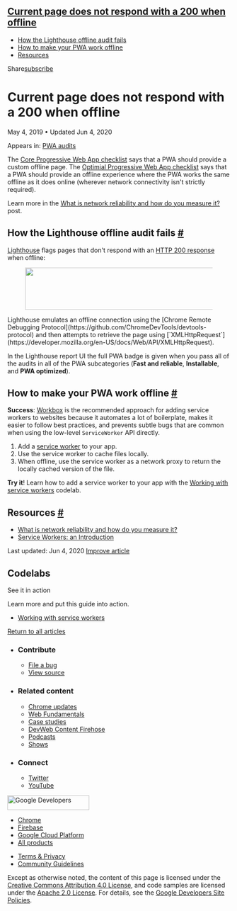 ## <a href="#current-page-does-not-respond-with-a-200-when-offline" class="w-toc__header--link">Current page does not respond with a 200 when offline</a>

- [How the Lighthouse offline audit fails](#how-the-lighthouse-offline-audit-fails)
- [How to make your PWA work offline](#how-to-make-your-pwa-work-offline)
- [Resources](#resources)

Share<a href="/newsletter/" class="gc-analytics-event w-actions__fab w-actions__fab--subscribe"><span>subscribe</span></a>

# Current page does not respond with a 200 when offline

May 4, 2019 <span class="w-author__separator">•</span> Updated Jun 4, 2020

<span class="w-post-signpost__title">Appears in:</span> <a href="/lighthouse-pwa" class="w-post-signpost__link">PWA audits</a>

The [Core Progressive Web App checklist](/pwa-checklist/#core) says that a PWA should provide a custom offline page. The [Optimial Progressive Web App checklist](/pwa-checklist/#optimal) says that a PWA should provide an offline experience where the PWA works the same offline as it does online (wherever network connectivity isn't strictly required).

Learn more in the [What is network reliability and how do you measure it?](/network-connections-unreliable/) post.

## How the Lighthouse offline audit fails <a href="#how-the-lighthouse-offline-audit-fails" class="w-headline-link">#</a>

[Lighthouse](https://developers.google.com/web/tools/lighthouse/) flags pages that don't respond with an [HTTP 200 response](https://developer.mozilla.org/en-US/docs/Web/HTTP/Status#Successful_responses) when offline:

<figure><img src="https://web-dev.imgix.net/image/tcFciHGuF3MxnTr1y5ue01OGLBn2/kpkiosw2MD8u8wfq4AJU.png?auto=format" class="w-screenshot" sizes="(min-width: 800px) 800px, calc(100vw - 48px)" srcset="https://web-dev.imgix.net/image/tcFciHGuF3MxnTr1y5ue01OGLBn2/kpkiosw2MD8u8wfq4AJU.png?auto=format&amp;w=200 200w, https://web-dev.imgix.net/image/tcFciHGuF3MxnTr1y5ue01OGLBn2/kpkiosw2MD8u8wfq4AJU.png?auto=format&amp;w=228 228w, https://web-dev.imgix.net/image/tcFciHGuF3MxnTr1y5ue01OGLBn2/kpkiosw2MD8u8wfq4AJU.png?auto=format&amp;w=260 260w, https://web-dev.imgix.net/image/tcFciHGuF3MxnTr1y5ue01OGLBn2/kpkiosw2MD8u8wfq4AJU.png?auto=format&amp;w=296 296w, https://web-dev.imgix.net/image/tcFciHGuF3MxnTr1y5ue01OGLBn2/kpkiosw2MD8u8wfq4AJU.png?auto=format&amp;w=338 338w, https://web-dev.imgix.net/image/tcFciHGuF3MxnTr1y5ue01OGLBn2/kpkiosw2MD8u8wfq4AJU.png?auto=format&amp;w=385 385w, https://web-dev.imgix.net/image/tcFciHGuF3MxnTr1y5ue01OGLBn2/kpkiosw2MD8u8wfq4AJU.png?auto=format&amp;w=439 439w, https://web-dev.imgix.net/image/tcFciHGuF3MxnTr1y5ue01OGLBn2/kpkiosw2MD8u8wfq4AJU.png?auto=format&amp;w=500 500w, https://web-dev.imgix.net/image/tcFciHGuF3MxnTr1y5ue01OGLBn2/kpkiosw2MD8u8wfq4AJU.png?auto=format&amp;w=571 571w, https://web-dev.imgix.net/image/tcFciHGuF3MxnTr1y5ue01OGLBn2/kpkiosw2MD8u8wfq4AJU.png?auto=format&amp;w=650 650w, https://web-dev.imgix.net/image/tcFciHGuF3MxnTr1y5ue01OGLBn2/kpkiosw2MD8u8wfq4AJU.png?auto=format&amp;w=741 741w, https://web-dev.imgix.net/image/tcFciHGuF3MxnTr1y5ue01OGLBn2/kpkiosw2MD8u8wfq4AJU.png?auto=format&amp;w=845 845w, https://web-dev.imgix.net/image/tcFciHGuF3MxnTr1y5ue01OGLBn2/kpkiosw2MD8u8wfq4AJU.png?auto=format&amp;w=964 964w, https://web-dev.imgix.net/image/tcFciHGuF3MxnTr1y5ue01OGLBn2/kpkiosw2MD8u8wfq4AJU.png?auto=format&amp;w=1098 1098w, https://web-dev.imgix.net/image/tcFciHGuF3MxnTr1y5ue01OGLBn2/kpkiosw2MD8u8wfq4AJU.png?auto=format&amp;w=1252 1252w, https://web-dev.imgix.net/image/tcFciHGuF3MxnTr1y5ue01OGLBn2/kpkiosw2MD8u8wfq4AJU.png?auto=format&amp;w=1428 1428w, https://web-dev.imgix.net/image/tcFciHGuF3MxnTr1y5ue01OGLBn2/kpkiosw2MD8u8wfq4AJU.png?auto=format&amp;w=1600 1600w" width="800" height="95" /></figure>Lighthouse emulates an offline connection using the [Chrome Remote Debugging Protocol](https://github.com/ChromeDevTools/devtools-protocol) and then attempts to retrieve the page using [`XMLHttpRequest`](https://developer.mozilla.org/en-US/docs/Web/API/XMLHttpRequest).

In the Lighthouse report UI the full PWA badge is given when you pass all of the audits in all of the PWA subcategories (**Fast and reliable**, **Installable**, and **PWA optimized**).

## How to make your PWA work offline <a href="#how-to-make-your-pwa-work-offline" class="w-headline-link">#</a>

**Success**: [Workbox](/workbox) is the recommended approach for adding service workers to websites because it automates a lot of boilerplate, makes it easier to follow best practices, and prevents subtle bugs that are common when using the low-level `ServiceWorker` API directly.

1.  Add a [service worker](https://developers.google.com/web/fundamentals/primers/service-workers) to your app.
2.  Use the service worker to cache files locally.
3.  When offline, use the service worker as a network proxy to return the locally cached version of the file.

**Try it**! Learn how to add a service worker to your app with the [Working with service workers](/codelab-service-workers) codelab.

## Resources <a href="#resources" class="w-headline-link">#</a>

- [What is network reliability and how do you measure it?](/network-connections-unreliable/)
- [Service Workers: an Introduction](https://developers.google.com/web/fundamentals/primers/service-workers)

<span class="w-mr--sm">Last updated: Jun 4, 2020 </span>[Improve article](https://github.com/GoogleChrome/web.dev/blob/master/src/site/content/en/lighthouse-pwa/works-offline/index.md)

## Codelabs

See it in action

Learn more and put this guide into action.

- <a href="/codelab-service-workers/" class="w-callout__link w-callout__link--codelab">Working with service workers</a>

<a href="/lighthouse-pwa" class="gc-analytics-event w-article-navigation__link w-article-navigation__link--back w-article-navigation__link--single">Return to all articles</a>

- ### Contribute

  - <a href="https://github.com/GoogleChrome/web.dev/issues/new?assignees=&amp;labels=bug&amp;template=bug_report.md&amp;title=" class="w-footer__linkbox-link">File a bug</a>
  - <a href="https://github.com/googlechrome/web.dev" class="w-footer__linkbox-link">View source</a>

- ### Related content

  - <a href="https://blog.chromium.org/" class="w-footer__linkbox-link">Chrome updates</a>
  - <a href="https://developers.google.com/web/" class="w-footer__linkbox-link">Web Fundamentals</a>
  - <a href="https://developers.google.com/web/showcase/" class="w-footer__linkbox-link">Case studies</a>
  - <a href="https://devwebfeed.appspot.com/" class="w-footer__linkbox-link">DevWeb Content Firehose</a>
  - <a href="/podcasts/" class="w-footer__linkbox-link">Podcasts</a>
  - <a href="/shows/" class="w-footer__linkbox-link">Shows</a>

- ### Connect

  - <a href="https://www.twitter.com/ChromiumDev" class="w-footer__linkbox-link">Twitter</a>
  - <a href="https://www.youtube.com/user/ChromeDevelopers" class="w-footer__linkbox-link">YouTube</a>

<a href="https://developers.google.com/" class="w-footer__utility-logo-link"><img src="/images/lockup-color.png" alt="Google Developers" class="w-footer__utility-logo" width="185" height="33" /></a>

- <a href="https://developer.chrome.com/" class="w-footer__utility-link">Chrome</a>
- <a href="https://firebase.google.com/" class="w-footer__utility-link">Firebase</a>
- <a href="https://cloud.google.com/" class="w-footer__utility-link">Google Cloud Platform</a>
- <a href="https://developers.google.com/products" class="w-footer__utility-link">All products</a>

<!-- -->

- <a href="https://policies.google.com/" class="w-footer__utility-link">Terms &amp; Privacy</a>
- <a href="/community-guidelines/" class="w-footer__utility-link">Community Guidelines</a>

Except as otherwise noted, the content of this page is licensed under the [Creative Commons Attribution 4.0 License](https://creativecommons.org/licenses/by/4.0/), and code samples are licensed under the [Apache 2.0 License](https://www.apache.org/licenses/LICENSE-2.0). For details, see the [Google Developers Site Policies](https://developers.google.com/terms/site-policies).
